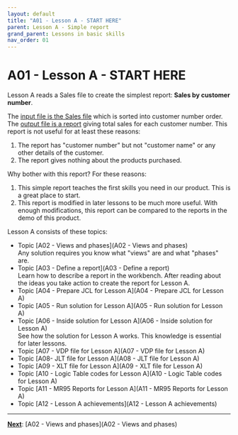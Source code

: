```yaml
---
layout: default
title: "A01 - Lesson A - START HERE"
parent: Lesson A - Simple report
grand_parent: Lessons in basic skills
nav_order: 01
---
```


# A01 - Lesson A - START HERE

Lesson A reads a Sales file to create the simplest report: **Sales by customer number**.  

The <u>input file is the Sales file</u> which is sorted into customer number order.  
The <u>output file is a report</u> giving total sales for each customer number.
This report is not useful for at least these reasons:  
1.  The report has "customer number" but not "customer name" or any other details of the customer.
1.  The report gives nothing about the products purchased.

Why bother with this report?  For these reasons:  
1.  This simple report teaches the first skills you need in our product.  This is a great place to start.
1.  This report is modified in later lessons to be much more useful.  With enough modifications, this report can be compared to the reports in the demo of this product.

Lesson A consists of these topics:

- Topic [A02 - Views and phases](A02 - Views and phases)  
  Any solution requires you know what "views" are and what "phases" are.  
- Topic [A03 - Define a report](A03 - Define a report)  
  Learn how to describe a report in the workbench.  After reading about the ideas you take action to create the report for Lesson A.  
- Topic [A04 - Prepare JCL for Lesson A](A04 - Prepare JCL for Lesson A)  
- Topic [A05 - Run solution for Lesson A](A05 - Run solution for Lesson A)  
- Topic [A06 - Inside solution for Lesson A](A06 - Inside solution for Lesson A)  
  See how the solution for Lesson A works.  This knowledge is essential for later lessons.  
- Topic [A07 - VDP file for Lesson A](A07 - VDP file for Lesson A)  
- Topic [A08- JLT file for Lesson A](A08 - JLT file for Lesson A)  
- Topic [A09 - XLT file for Lesson A](A09 - XLT file for Lesson A)  
- Topic [A10 - Logic Table codes for Lesson A](A10 - Logic Table codes for Lesson A)  
- Topic [A11 - MR95 Reports for Lesson A](A11 - MR95 Reports for Lesson A)  
- Topic [A12 - Lesson A achievements](A12 - Lesson A achievements)  

---
**<u>Next</u>**: [A02 - Views and phases](A02 - Views and phases)   
